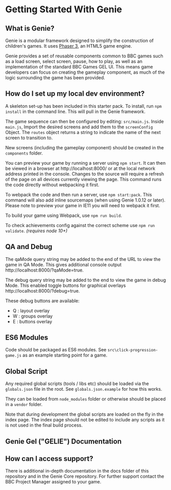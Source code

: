 # Getting Started With Genie

## What is Genie?

Genie is a modular framework designed to simplify the construction of children's games. It uses [Phaser 3](https://phaser.io/phaser3), an HTML5 game engine.

Genie provides a set of reusable components common to BBC games such as a load screen, select screen, pause, how to play, as well as an implementation of the standard BBC Games GEL UI. This means game developers can focus on creating the gameplay component, as much of the logic surrounding the game has been provided.

## How do I set up my local dev environment?

A skeleton set-up has been included in this starter pack. To install, run `npm install` in the command line. This will pull in the Genie framework.

The game sequence can then be configured by editing: `src/main.js`. Inside `main.js`, Import the desired screens and add them to the `screenConfig` Object. The `routes` object returns a string to indicate the name of the next screen to transition to.

New screens (including the gameplay component) should be created in the `components` folder.

You can preview your game by running a server using `npm start`. It can then be viewed in a browser at http://localhost:8000/ or at the local network address printed in the console. Changes to the source will require a refresh of the page on all devices currently viewing the page. This command runs the code directly without webpacking it first.

To webpack the code and then run a server, use `npm start:pack`. This command will also add inline sourcemaps (when using Genie 1.0.12 or later).  
Please note to preview your game in IE11 you will need to webpack it first.

To build your game using Webpack, use `npm run build`.

To check achievements config against the correct scheme use `npm run validate`. *(requires node 10+)*

## QA and Debug

The qaMode query string may be added to the end of the URL to view the game in QA Mode. This gives additional console output http://localhost:8000/?qaMode=true.

The debug query string may be added to the end to view the game in debug Mode. This enabled toggle buttons for graphical overlays http://localhost:8000/?debug=true.

These debug buttons are available:
- Q : layout overlay
- W : groups overlay
- E : buttons overlay

## ES6 Modules

Code should be packaged as ES6 modules.
See `src\click-progression-game.js` as an example starting point for a game.

## Global Script

Any required global scripts (tools / libs etc) should be loaded via the `globals.json` file in the root.
See `globals.json.example` for how this works.

They can be loaded from `node_modules` folder or otherwise should be placed in a `vendor` folder.

Note that during development the global scripts are loaded on the fly in the index page.
The index page should not be edited to include any scripts as it is not used in the final build process.

## Genie Gel ("GELIE") Documentation

## How can I access support?

There is additional in-depth documentation in the docs folder of this repository and in the Genie Core repository. For further support contact the BBC Project Manager assigned to your game.
